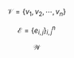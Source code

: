 $$
\mathcal{V}=\{v_1,v_2,\cdots,v_n\}
$$

$$
\mathcal{E}=\{e_{i,j}\}_{i,j}^n
$$

$$
\mathcal{W}
$$





